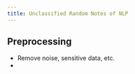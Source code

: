 ```yaml
---
title: Unclassified Random Notes of NLP
---
```


## Preprocessing

- Remove noise, sensitive data, etc.
- 
